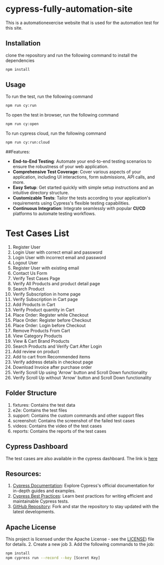 # cypress-fully-automation-site

This is a automationexercise website that is used for the automation test for this site.

## Installation
clone the repository and run the following command to install the dependencies

```bash
npm install
```

## Usage

To run the test, run the following command

```bash
npm run cy:run
```

To open the test in browser, run the following command

```bash
npm run cy:open
```

To run cypress cloud, run the following command

```bash
npm run cy:run:cloud
```

##Features:
* **End-to-End Testing**: Automate your end-to-end testing scenarios to ensure the robustness of your web application.
* **Comprehensive Test Coverage**: Cover various aspects of your application, including UI interactions, form submissions, API calls, and more.
* **Easy Setup**: Get started quickly with simple setup instructions and an intuitive directory structure.
* **Customizable Tests**: Tailor the tests according to your application's requirements using Cypress's flexible testing capabilities.
* **Continuous Integration**: Integrate seamlessly with popular **CI/CD** platforms to automate testing workflows.

# Test Cases List
1. Register User
2. Login User with correct email and password
3. Login User with incorrect email and password
4. Logout User
5. Register User with existing email
6. Contact Us Form
7. Verify Test Cases Page
8. Verify All Products and product detail page
9. Search Product
10. Verify Subscription in home page
11. Verify Subscription in Cart page
12. Add Products in Cart
13. Verify Product quantity in Cart
14. Place Order: Register while Checkout
15. Place Order: Register before Checkout
16. Place Order: Login before Checkout
17. Remove Products From Cart
18. View Category Products
19. View & Cart Brand Products
20. Search Products and Verify Cart After Login
21. Add review on product
22. Add to cart from Recommended items
23. Verify address details in checkout page
24. Download Invoice after purchase order
25. Verify Scroll Up using 'Arrow' button and Scroll Down functionality
26. Verify Scroll Up without 'Arrow' button and Scroll Down functionality

## Folder Structure
1. fixtures: Contains the test data
2. e2e: Contains the test files
3. support: Contains the custom commands and other support files
4. screenshot: Contains the screenshot of the failed test cases
5. videos: Contains the video of the test cases
6. reports: Contains the reports of the test cases

## Cypress Dashboard
The test cases are also available in the cypress dashboard. The link
is [here](https://dashboard.cypress.io/projects/5r89t6/runs)

## Resources:
1. [Cypress Documentation](https://docs.cypress.io/guides/overview/why-cypress): Explore Cypress's official documentation for in-depth guides and examples.
2. [Cypress Best Practices](https://docs.cypress.io/guides/references/best-practices): Learn best practices for writing efficient and maintainable Cypress tests.
3. [GitHub Repository](https://github.com/cypress-io): Fork and star the repository to stay updated with the latest developments.

## Apache License
This project is licensed under the Apache License - see the [LICENSE](https://github.com/AbuBakkar32/cypress-fully-automation-site/blob/main/LICENSE)) file for details.
2. Create a new job
3. Add the following commands to the job:

```bash
npm install
npm cypress run --record --key [Sceret Key]
```











